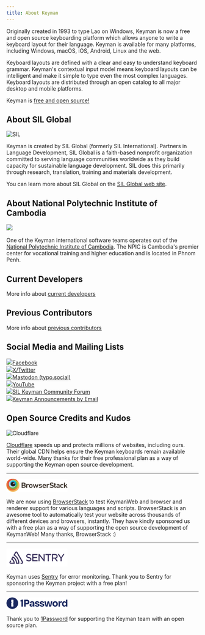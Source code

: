 ```yaml
---
title: About Keyman
---
```


Originally created in 1993 to type Lao on Windows, Keyman is now a free and open source keyboarding platform which allows
anyone to write a keyboard layout for their language. Keyman is available for many platforms, including Windows,
macOS, iOS, Android, Linux and the web.

Keyboard layouts are defined with a clear and easy to understand keyboard grammar. Keyman's contextual input model
means keyboard layouts can be intelligent and make it simple to type even the most complex languages.
Keyboard layouts are distributed through an open catalog to all major desktop and mobile platforms.

Keyman is [free and open source!](/free)

## About SIL Global

<img id="sil-logo" src="/_common/assets/sil-logos-2024/sil-logo-abbysinica.png" width="30%" alt='SIL' />

Keyman is created by SIL Global (formerly SIL International). Partners in Language Development,
SIL Global is a faith-based nonprofit organization committed to serving language communities
worldwide as they build capacity for sustainable language development. SIL does this primarily
through research, translation, training and materials development.

You can learn more about SIL Global on the [SIL Global web site](https://www.sil.org/about).

## About National Polytechnic Institute of Cambodia

![](/cdn/dev/img/npic-logo.png)


One of the Keyman international software teams operates out of the [National Polytechnic Institute of Cambodia](https://npic.edu.kh/).
The NPIC is Cambodia's premier center for vocational training and higher education and is located in Phnom Penh.

## Current Developers

More info about [current developers](./developers/)

## Previous Contributors

More info about [previous contributors](./developers/previous)

## Social Media and Mailing Lists

<!--?php require_once('includes/ui/contact-social.php'); ?-->
<p>
  <a href="https://www.facebook.com/KeymanApp"><img class="contact-social" src="/cdn/dev/img/facebook2.png"/>Facebook</a>
  <br/>
  <a href="https://twitter.com/keyman"><img class="contact-social" src="/cdn/dev/img/twitter2.png"/>X/Twitter</a>
  <br/>
  <a href="https://typo.social/@keyman"><img class="contact-social" src="/cdn/dev/img/mastodon.svg"/>Mastodon (typo.social)</a>
  <br/>
  <a href="https://www.youtube.com/@KeymanApp"><img class="contact-social" src="/cdn/dev/img/youtube-16.png"/>YouTube</a>
  <br/>
  <a href="https://community.software.sil.org/c/keyman"><img class="contact-social" src="/cdn/dev/img/discourse-16.png"/>SIL Keyman Community Forum</a>
  <br/>
  <a href="/about/list"><img class="contact-social" src="/cdn/dev/img/email-16.png"/>Keyman Announcements by Email</a>
</p>

## Open Source Credits and Kudos

![Cloudflare](https://img.shields.io/badge/Cloudflare-F38020?style=for-the-badge&logo=Cloudflare&logoColor=white)

[Cloudflare](https://www.cloudflare.com) speeds up and protects millions of
websites, including ours. Their global CDN helps ensure the Keyman keyboards
remain available world-wide. Many thanks for their free professional plan as a
way of supporting the Keyman  open source development.

<hr/>

<img src="../cdn/dev/img/open-source/browserstack.svg" style="width: 160px" alt="Browserstack" />

We are now using [BrowserStack](https://www.browserstack.com/) to test KeymanWeb
and browser and renderer support for various languages and scripts. BrowserStack
is an awesome tool to automatically test your website across thousands of
different devices and browsers, instantly. They have kindly sponsored us with a
free plan as a way of supporting the open source development of KeymanWeb! Many
thanks, BrowserStack :)

<hr/>

<img src="../cdn/dev/img/open-source/sentry.svg" style="width: 160px" alt="Sentry" />

Keyman uses [Sentry](https://sentry.io) for error monitoring. Thank you to
Sentry for sponsoring the Keyman project with a free plan!

<hr/>

<img src="../cdn/dev/img/open-source/1password.png" style="width: 160px" alt="1Password" />

Thank you to [1Password](https://1password.com) for supporting the Keyman team
with an open source plan.